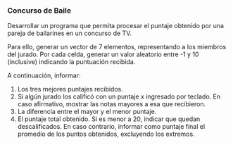 ### Concurso de Baile
Desarrollar un programa que permita procesar el puntaje obtenido por una pareja de bailarines en un concurso de TV.

Para ello, generar un vector de 7 elementos, representando a los miembros del jurado. Por cada celda, generar un valor aleatorio entre -1 y 10 (inclusive) indicando la puntuación recibida.

A continuación, informar:

1. Los tres mejores puntajes recibidos.
2. Si algún jurado los calificó con un puntaje x ingresado por teclado. En caso afirmativo, mostrar las notas mayores a esa que recibieron.
3. La diferencia entre el mayor y el menor puntaje.
4. El puntaje total obtenido. Si es menor a 20, indicar que quedan descalificados. En caso contrario, informar como puntaje final el promedio de los puntos obtenidos, excluyendo los extremos.
